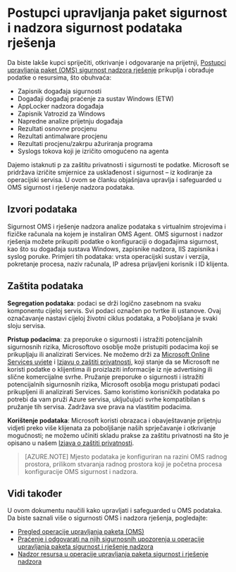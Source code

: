 <properties
   pageTitle="Operacije upravljanja paketa sigurnosti i zaštite podataka rješenja nadzora | Microsoft Azure"
   description="Ovaj dokument objašnjava upravlja i safeguarded u operacije upravljanja paket sigurnost i rješenje nadzora podataka."
   services="operations-management-suite"
   documentationCenter="na"
   authors="YuriDio"
   manager="swadhwa"
   editor=""/>

<tags
   ms.service="operations-management-suite"
   ms.devlang="na"
   ms.topic="hero-article"
   ms.tgt_pltfrm="na"
   ms.workload="na"
   ms.date="08/15/2016"
   ms.author="yurid"/>

# <a name="operations-management-suite-security-and-audit-solution-data-security"></a>Postupci upravljanja paket sigurnost i nadzora sigurnost podataka rješenja

Da biste lakše kupci spriječiti, otkrivanje i odgovaranje na prijetnji, [Postupci upravljanja paket (OMS) sigurnost nadzora rješenje](operations-management-suite-overview.md) prikuplja i obrađuje podatke o resursima, što obuhvaća:

- Zapisnik događaja sigurnosti
- Događaji događaj praćenje za sustav Windows (ETW)
- AppLocker nadzora događaja
- Zapisnik Vatrozid za Windows
- Napredne analize prijetnju događaja
- Rezultati osnovne procjenu
- Rezultati antimalware procjenu
- Rezultati procjenu/zakrpu ažuriranja programa
- Syslogs tokova koji je izričito omogućeno na agenta

Dajemo istaknuti p za zaštitu privatnosti i sigurnosti te podatke. Microsoft se pridržava izričite smjernice za usklađenost i sigurnost – iz kodiranje za operacijski servisa.
U ovom se članku objašnjava upravlja i safeguarded u OMS sigurnost i rješenje nadzora podataka.

## <a name="data-sources"></a>Izvori podataka

Sigurnost OMS i rješenje nadzora analize podataka s virtualnim strojevima i fizičke računala na kojem je instaliran OMS Agent. OMS sigurnost i nadzor rješenja možete prikupiti podatke o konfiguraciji o događajima sigurnost, kao što su događaja sustava Windows, zapisnike nadzora, IIS zapisnika i syslog poruke. Primjeri tih podataka: vrsta operacijski sustav i verzija, pokretanje procesa, naziv računala, IP adresa prijavljeni korisnik i ID klijenta.  

## <a name="data-protection"></a>Zaštita podataka

**Segregation podataka**: podaci se drži logično zasebnom na svaku komponentu cijeloj servis. Svi podaci označen po tvrtke ili ustanove. Ovaj označavanje nastavi cijeloj životni ciklus podataka, a Poboljšana je svaki sloju servisa. 

**Pristup podacima**: za preporuke o sigurnosti i istražiti potencijalnih sigurnosnih rizika, Microsoftovo osoblje može pristupiti podacima koji se prikupljaju ili analizirati Services. Ne možemo drži za [Microsoft Online Services uvjete](http://www.microsoftvolumelicensing.com/DocumentSearch.aspx?Mode=3&DocumentTypeId=31) i [Izjavu o zaštiti privatnosti](https://www.microsoft.com/privacystatement/en-us/OnlineServices/Default.aspx), koji stanje da se Microsoft ne koristi podatke o klijentima ili proizlaziti informacije iz nje advertising ili slične komercijalne svrhe. Pružanje preporuke o sigurnosti i istražiti potencijalnih sigurnosnih rizika, Microsoft osoblja mogu pristupati podaci prikupljeni ili analizirati Services. Samo koristimo korisničkih podataka po potrebi da vam pruži Azure servisa, uključujući svrhe kompatibilan s pružanje tih servisa. Zadržava sve prava na vlastitim podacima.

**Korištenje podataka**: Microsoft koristi obrazaca i obavještavanje prijetnju vidjeti preko više klijenata za poboljšanje naših sprječavanje i otkrivanje mogućnosti; ne možemo učiniti skladu prakse za zaštitu privatnosti na što je opisano u našem [Izjava o zaštiti privatnosti](https://www.microsoft.com/privacystatement/en-us/OnlineServices/Default.aspx).

> [AZURE.NOTE] Mjesto podataka je konfiguriran na razini OMS radnog prostora, prilikom stvaranja radnog prostora koji je početna procesa konfiguracije OMS sigurnost i nadzora.

## <a name="see-also"></a>Vidi također

U ovom dokumentu naučili kako upravljati i safeguarded u OMS podataka. Da biste saznali više o sigurnosti OMS i nadzora rješenja, pogledajte:

- [Pregled operacije upravljanja paketa (OMS)](operations-management-suite-overview.md)
- [Praćenje i odgovarati na njih sigurnosnih upozorenja u operacije upravljanja paketa sigurnost i rješenje nadzora](oms-security-responding-alerts.md)
- [Nadzor resursa u operacije upravljanja paketa sigurnost i rješenje nadzora](oms-security-monitoring-resources.md)

